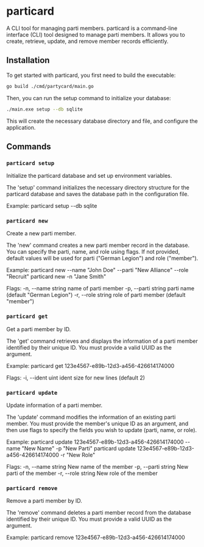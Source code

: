 # particard

A CLI tool for managing parti members.
particard is a command-line interface (CLI) tool designed to manage parti members.
It allows you to create, retrieve, update, and remove member records efficiently.

## Installation

To get started with particard, you first need to build the executable:

```bash
go build ./cmd/partycard/main.go
```

Then, you can run the setup command to initialize your database:

```bash
./main.exe setup --db sqlite
```
This will create the necessary database directory and file, and configure the application.

## Commands

### `particard setup`

Initialize the particard database and set up environment variables.

The 'setup' command initializes the necessary directory structure for the particard
database and saves the database path in the configuration file.

Example:
  particard setup --db sqlite

### `particard new`

Create a new parti member.

The 'new' command creates a new parti member record in the database.
You can specify the parti, name, and role using flags. If not provided,
default values will be used for parti ("German Legion") and role ("member").

Example:
  particard new --name "John Doe" --parti "New Alliance" --role "Recruit"
  particard new -n "Jane Smith"

Flags:
  -n, --name string   name of parti member
  -p, --parti string  parti name (default "German Legion")
  -r, --role string   role of parti member (default "member")

### `particard get`

Get a parti member by ID.

The 'get' command retrieves and displays the information of a parti member
identified by their unique ID. You must provide a valid UUID as the argument.

Example:
  particard get 123e4567-e89b-12d3-a456-426614174000

Flags:
  -i, --ident uint   ident size for new lines (default 2)

### `particard update`

Update information of a parti member.

The 'update' command modifies the information of an existing parti member.
You must provide the member's unique ID as an argument, and then use flags
to specify the fields you wish to update (parti, name, or role).

Example:
  particard update 123e4567-e89b-12d3-a456-426614174000 --name "New Name" -p "New Parti"
  particard update 123e4567-e89b-12d3-a456-426614174000 -r "New Role"

Flags:
  -n, --name string   New name of the member
  -p, --parti string  New parti of the member
  -r, --role string   New role of the member

### `particard remove`

Remove a parti member by ID.

The 'remove' command deletes a parti member record from the database
identified by their unique ID. You must provide a valid UUID as the argument.

Example:
  particard remove 123e4567-e89b-12d3-a456-426614174000